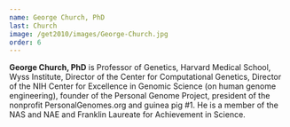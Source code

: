 ```yaml
---
name: George Church, PhD
last: Church
image: /get2010/images/George-Church.jpg
order: 6
---
```


**George Church, PhD** is Professor of Genetics, Harvard Medical School, Wyss Institute, Director of the Center for Computational Genetics, Director of the NIH Center for Excellence in Genomic Science (on human genome engineering), founder of the Personal Genome Project, president of the nonprofit PersonalGenomes.org and guinea pig #1\. He is a member of the NAS and NAE and Franklin Laureate for Achievement in Science.
